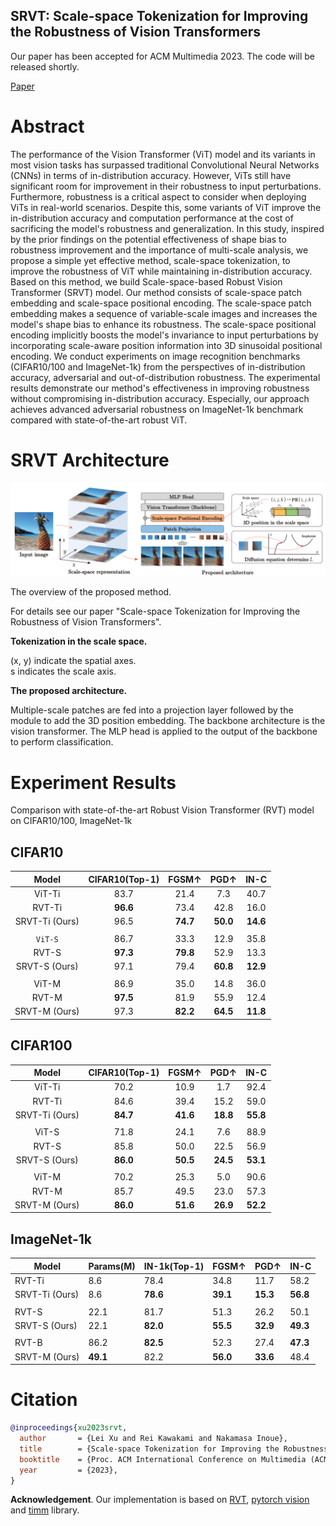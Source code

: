 ## SRVT: **Scale-space Tokenization for Improving the Robustness of Vision Transformers**

Our paper has been accepted for ACM Multimedia 2023. The code will be released shortly.

[Paper](https://dl.acm.org/doi/10.1145/3581783.3612060)

# Abstract

The performance of the Vision Transformer (ViT) model and its  variants in most vision tasks has surpassed traditional Convolutional Neural Networks (CNNs) in terms of in-distribution accuracy. However, ViTs still have significant room for improvement in their robustness to input perturbations. Furthermore, robustness is a critical aspect to consider when deploying ViTs in real-world scenarios. Despite this, some variants of ViT improve the in-distribution accuracy and computation performance at the cost of sacrificing the model's robustness and generalization. In this study, inspired by the prior findings on the potential effectiveness of shape bias to robustness improvement and the importance of multi-scale analysis, we propose a simple yet effective method, scale-space tokenization, to improve the robustness of ViT while maintaining in-distribution accuracy. Based on this method, we build Scale-space-based Robust Vision Transformer (SRVT) model. Our method consists of scale-space patch embedding and scale-space positional encoding. The scale-space patch embedding makes a sequence of variable-scale images and increases the model's shape bias to enhance  its robustness. The scale-space positional encoding implicitly boosts the model's invariance to input perturbations by incorporating scale-aware position information into 3D sinusoidal positional encoding. We conduct experiments on image recognition benchmarks (CIFAR10/100 and ImageNet-1k) from the perspectives of in-distribution accuracy, adversarial and out-of-distribution robustness. The experimental results demonstrate our method's effectiveness in improving robustness without compromising in-distribution accuracy. Especially, our approach achieves advanced adversarial robustness on ImageNet-1k benchmark compared with state-of-the-art robust ViT.



# SRVT Architecture

![](./assets/SRVT.png)

The overview of the proposed method. 

For details see our paper "Scale-space Tokenization for Improving the Robustness of Vision Transformers".

**Tokenization in the scale space.** 

(x, y) indicate the spatial axes.    
s indicates the scale axis. 

**The proposed architecture.** 

Multiple-scale patches are fed into a projection layer followed by the module to add the 3D position embedding. The backbone architecture is the vision transformer. The MLP head is applied to the output of the backbone to perform classification.



# **Experiment Results**

Comparison with state-of-the-art Robust Vision Transformer (RVT) model on CIFAR10/100, ImageNet-1k

## CIFAR10

|     Model      | CIFAR10(Top-1) |  FGSM↑   |   PGD↑   |   IN-C   |
| :------------: | :------------: | :------: | :------: | :------: |
|     ViT-Ti     |      83.7      |   21.4   |   7.3    |   40.7   |
|     RVT-Ti     |    **96.6**    |   73.4   |   42.8   |   16.0   |
| SRVT-Ti (Ours) |      96.5      | **74.7** | **50.0** | **14.6** |
|                |                |          |          |          |
|    `ViT-S`     |      86.7      |   33.3   |   12.9   |   35.8   |
|     RVT-S      |    **97.3**    | **79.8** |   52.9   |   13.3   |
| SRVT-S (Ours)  |      97.1      |   79.4   | **60.8** | **12.9** |
|                |                |          |          |          |
|     ViT-M      |      86.9      |   35.0   |   14.8   |   36.0   |
|     RVT-M      |    **97.5**    |   81.9   |   55.9   |   12.4   |
| SRVT-M (Ours)  |      97.3      | **82.2** | **64.5** | **11.8** |

## CIFAR100

|     Model      | CIFAR10(Top-1) |  FGSM↑   |   PGD↑   |   IN-C   |
| :------------: | :------------: | :------: | :------: | :------: |
|     ViT-Ti     |      70.2      |   10.9   |   1.7    |   92.4   |
|     RVT-Ti     |      84.6      |   39.4   |   15.2   |   59.0   |
| SRVT-Ti (Ours) |    **84.7**    | **41.6** | **18.8** | **55.8** |
|                |                |          |          |          |
|     ViT-S      |      71.8      |   24.1   |   7.6    |   88.9   |
|     RVT-S      |      85.8      |   50.0   |   22.5   |   56.9   |
| SRVT-S (Ours)  |    **86.0**    | **50.5** | **24.5** | **53.1** |
|                |                |          |          |          |
|     ViT-M      |      70.2      |   25.3   |   5.0    |   90.6   |
|     RVT-M      |      85.7      |   49.5   |   23.0   |   57.3   |
| SRVT-M (Ours)  |    **86.0**    | **51.6** | **26.9** | **52.2** |

## ImageNet-1k

| Model          | Params(M) | IN-1k(Top-1) | FGSM↑    | PGD↑     | IN-C     |
| -------------- | --------- | ------------ | -------- | -------- | -------- |
| RVT-Ti         | 8.6       | 78.4         | 34.8     | 11.7     | 58.2     |
| SRVT-Ti (Ours) | 8.6       | **78.6**     | **39.1** | **15.3** | **56.8** |
|                |           |              |          |          |          |
| RVT-S          | 22.1      | 81.7         | 51.3     | 26.2     | 50.1     |
| SRVT-S (Ours)  | 22.1      | **82.0**     | **55.5** | **32.9** | **49.3** |
|                |           |              |          |          |          |
| RVT-B          | 86.2      | **82.5**     | 52.3     | 27.4     | **47.3** |
| SRVT-M (Ours)  | **49.1**  | 82.2         | **56.0** | **33.6** | 48.4     |



# Citation

```BibTeX
@inproceedings{xu2023srvt,
  author       = {Lei Xu and Rei Kawakami and Nakamasa Inoue},
  title        = {Scale-space Tokenization for Improving the Robustness of Vision Transformers},
  booktitle    = {Proc. ACM International Conference on Multimedia (ACM MM)},
  year         = {2023},
}
```
**Acknowledgement**. Our implementation is based on [RVT](https://github.com/vtddggg/Robust-Vision-Transformer/tree/main), [pytorch vision](https://github.com/pytorch/vision) and [timm](https://github.com/huggingface/pytorch-image-models) library.
